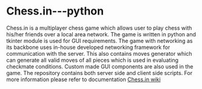 # Chess.in---python
Chess.in is a multiplayer chess game which allows user to play chess with his/her friends over a local area network. The game is written in python and tkinter module is used for GUI requirements. The game with networking as its backbone uses in-house developed networking framework for communication with the server. This also contains moves generator which can generate all valid moves of all pieces which is used in evaluating checkmate conditions. Custom made GUI components are also used in the game. The repository contains both server side and client side scripts. 
For more information please refer to documentation [Chess.in wiki](https://github.com/utsavvjain/Chess.in---python/wiki/Chess.in---A-multiplayer-chess-game)
